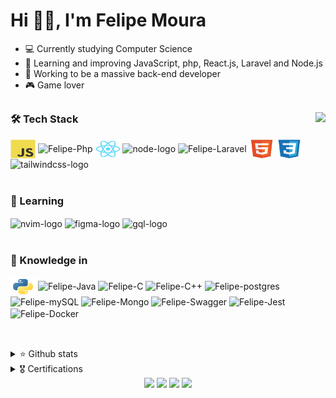 
# Hi 👋🏽, I'm Felipe Moura

- 💻 Currently studying Computer Science
- 🔭 Learning and improving JavaScript, php, React.js, Laravel and Node.js
- 🧐 Working to be a massive back-end developer
- 🎮 Game lover

 ##
<img align="right" src="https://user-images.githubusercontent.com/84094066/189259930-54445e31-a198-4a5c-a573-452959904b2d.gif" height="230"/>

### 🛠 Tech Stack
<div align="left" style="display: inline_block">
  <img title="JavaScript" align="center" alt="javascript-logo" height="30" width="40" src="https://raw.githubusercontent.com/devicons/devicon/master/icons/javascript/javascript-original.svg">
  <img title="PHP" align="center" alt="Felipe-Php" height="40" width="40" src="https://cdn.jsdelivr.net/gh/devicons/devicon@latest/icons/php/php-original.svg">   
  <img title="ReactJS" align="center" alt="react-logo" height="30" width="40" src="https://raw.githubusercontent.com/devicons/devicon/master/icons/react/react-original.svg">
  <img title="NodeJS" align="center" alt="node-logo" height="30" width="40" src="https://cdn.jsdelivr.net/gh/devicons/devicon/icons/nodejs/nodejs-original.svg">
  <img title="Laravel"align="center" alt="Felipe-Laravel" height="40" width="40" src="https://cdn.jsdelivr.net/gh/devicons/devicon@latest/icons/laravel/laravel-original.svg">
  <img title="HTML5" align="center" alt="html-logo" height="30" width="40" src="https://raw.githubusercontent.com/devicons/devicon/master/icons/html5/html5-original.svg">
  <img title="CSS3" align="center" alt="css-logo" height="30" width="40" src="https://raw.githubusercontent.com/devicons/devicon/master/icons/css3/css3-original.svg">
  <img title="TailwindCSS" align="center" alt="tailwindcss-logo" height="30" width="40" src="https://cdn.jsdelivr.net/gh/devicons/devicon@latest/icons/tailwindcss/tailwindcss-original.svg" />
</div>
<br/>

### 🧠 Learning
<div align="left" style="display: inline_block">
  <img title="Vue" align="center" alt="nvim-logo" height="30" width="40" src="https://cdn.jsdelivr.net/gh/devicons/devicon@latest/icons/vuejs/vuejs-original.svg" /> 
  <img title="Nest" align="center" alt="figma-logo" height="30" width="40" src="https://cdn.jsdelivr.net/gh/devicons/devicon@latest/icons/nestjs/nestjs-original.svg" />
  <img title="Next" align="center" alt="gql-logo" height="30" width="40" src="https://cdn.jsdelivr.net/gh/devicons/devicon@latest/icons/nextjs/nextjs-original.svg"/>
  
</div>
<br/>

### 🤯 Knowledge in
<div align="left" style="display: inline_block">
  <img title="Python" align="center" alt="Felipe-Python" height="30" width="40" src="https://raw.githubusercontent.com/devicons/devicon/master/icons/python/python-original.svg"> 
  <img title="Java" align="center" alt="Felipe-Java" height="30" width="40" src="https://cdn.jsdelivr.net/gh/devicons/devicon/icons/java/java-original-wordmark.svg">
  <img title="C" align="center" alt="Felipe-C" height="30" width="40" src="https://cdn.jsdelivr.net/gh/devicons/devicon/icons/c/c-original.svg">
  <img title="C++" align="center" alt="Felipe-C++" height="30" width="40" src="https://cdn.jsdelivr.net/gh/devicons/devicon/icons/cplusplus/cplusplus-original.svg">
  <img align="center" alt="Felipe-postgres" height="40" width="40"  src="https://cdn.jsdelivr.net/gh/devicons/devicon@latest/icons/postgresql/postgresql-original.svg"> 
  <img align="center" alt="Felipe-mySQL" height="40" width="40" src="https://cdn.jsdelivr.net/gh/devicons/devicon@latest/icons/mysql/mysql-original-wordmark.svg"">
  <img align="center" alt="Felipe-Mongo" height="40" width="40" src="https://cdn.jsdelivr.net/gh/devicons/devicon@latest/icons/mongodb/mongodb-original-wordmark.svg">
  <img align="center" alt="Felipe-Swagger" height="40" width="40" src="https://cdn.jsdelivr.net/gh/devicons/devicon@latest/icons/swagger/swagger-original.svg">
  <img align="center" alt="Felipe-Jest" height="40" width="40" src="https://cdn.jsdelivr.net/gh/devicons/devicon@latest/icons/jest/jest-plain.svg">
  <img align="center" alt="Felipe-Docker" height="40" width="40" src="https://cdn.jsdelivr.net/gh/devicons/devicon@latest/icons/docker/docker-plain.svg" >
</div>

<br/>

##
<div align="center">
 <div align="left">
  <details>
   <summary>⭐ Github stats</summary>
   <br/>
   <a href="https://github.com/isMeFelipe">
   <img height="170em" src="https://github-readme-stats.vercel.app/api?username=isMeFelipe&show_icons=true&theme=tokyonight&include_all_commits=true&count_private=true"/>
   
   </a>
  <a href="https://github.com/isMeFelipe">
   <img height="170em" src="https://github-readme-stats.vercel.app/api/top-langs/?username=isMeFelipe&layout=compact&langs_count=7&theme=tokyonight"/>
  </a>
  </details>
 </div>
 
<div align="center">
 <div align="left">
  <details>
   <summary>🎖️ Certifications</summary>
   <ul>
     // botar
   </ul>
  </details>
 </div>

</div>

<div> 
  <a href="https://instagram.com/_backendo" target="_blank"><img src="https://img.shields.io/badge/-Instagram-%23E4405F?style=for-the-badge&logo=instagram&logoColor=white" target="_blank"></a>
 <a href="https://discord.gg/tgKj5ANVPH" target="_blank"><img src="https://img.shields.io/badge/Discord-7289DA?style=for-the-badge&logo=discord&logoColor=white" target="_blank"></a> 
  <a href="mailto:felipemoura1407@gmail.com"><img src="https://img.shields.io/badge/-Gmail-%23333?style=for-the-badge&logo=gmail&logoColor=white" target="_blank"></a>
  <a href="https://www.linkedin.com/in/felipe-moura-a46a38209/" target="_blank"><img src="https://img.shields.io/badge/-LinkedIn-%230077B5?style=for-the-badge&logo=linkedin&logoColor=white" target="_blank"></a> 
  
</div>
